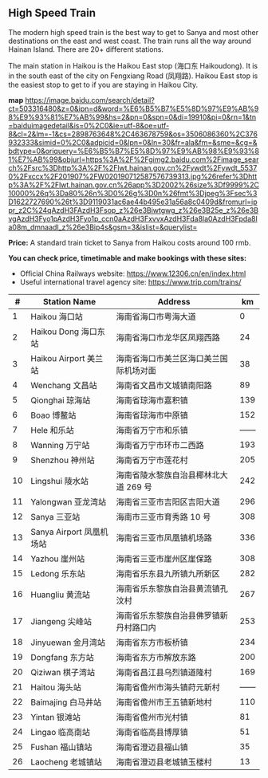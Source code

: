 ## High Speed Train

The modern high speed train is the best way to get to Sanya and most other destinations on the east and west coast. The train runs all the way around Hainan Island. There are 20+ different stations.

The main station in Haikou is the Haikou East stop (海口东 Haikoudong). It is in the south east of the city on Fengxiang Road (凤翔路). Haikou East stop is the easiest stop to get to if you are staying in Haikou City.

**map**
https://image.baidu.com/search/detail?ct=503316480&z=0&ipn=d&word=%E6%B5%B7%E5%8D%97%E9%AB%98%E9%93%81%E7%AB%99&hs=2&pn=0&spn=0&di=19910&pi=0&rn=1&tn=baiduimagedetail&is=0%2C0&ie=utf-8&oe=utf-8&cl=2&lm=-1&cs=2898763648%2C463678759&os=3506086360%2C376932333&simid=0%2C0&adpicid=0&lpn=0&ln=30&fr=ala&fm=&sme=&cg=&bdtype=0&oriquery=%E6%B5%B7%E5%8D%97%E9%AB%98%E9%93%81%E7%AB%99&objurl=https%3A%2F%2Fgimg2.baidu.com%2Fimage_search%2Fsrc%3Dhttp%3A%2F%2Flwt.hainan.gov.cn%2Fywdt%2Fywdt_55370%2Fxccx%2F201907%2FW020190712587576739313.jpg%26refer%3Dhttp%3A%2F%2Flwt.hainan.gov.cn%26app%3D2002%26size%3Df9999%2C10000%26q%3Da80%26n%3D0%26g%3D0n%26fmt%3Djpeg%3Fsec%3D1622727690%26t%3D9119031ac6ae44b495e31a56a8c0409d&fromurl=ippr_z2C%24qAzdH3FAzdH3Fsop_z%26e3Biwtgwg_z%26e3B25e_z%26e3BvgAzdH3Fyo1pAzdH3Fyo1p_ccn0aAzdH3FxvvxAzdH3Fda8la0AzdH3Fpda8la08m_dmnaadl_z%26e3Bip4s&gsm=3&islist=&querylist=

**Price:** A standard train ticket to Sanya from Haikou costs around 100 rmb.

**You can check price, timetimable and make bookings with these sites:**

- Official China Railways website: <https://www.12306.cn/en/index.html>
- Useful international travel agency site: <https://www.trip.com/trains/>

| #   | Station Name             | Address                                | km  |
| --- | ------------------------ | -------------------------------------- | --- |
| 1   | Haikou 海口站            | 海南省海口市粤海大道                   | 0   |
| 2   | Haikou Dong 海口东站     | 海南省海口市龙华区凤翔西路             | 24  |
| 3   | Haikou Airport 美兰站    | 海南省海口市美兰区海口美兰国际机场对面 | 38  |
| 4   | Wenchang 文昌站          | 海南省文昌市文城镇南阳路               | 89  |
| 5   | Qionghai 琼海站          | 海南省琼海市嘉积镇                     | 139 |
| 6   | Boao 博鳌站              | 海南省琼海市中原镇                     | 152 |
| 7   | Hele 和乐站              | 海南省万宁市和乐镇                     | ——  |
| 8   | Wanning 万宁站           | 海南省万宁市环市二西路                 | 193 |
| 9   | Shenzhou 神州站          | 海南省万宁市莲花村                     | 205 |
| 10  | Lingshui 陵水站          | 海南省陵水黎族自治县椰林北大道 269 号  | 242 |
| 11  | Yalongwan 亚龙湾站       | 海南省三亚市吉阳区吉阳大道             | 296 |
| 12  | Sanya 三亚站             | 海南市三亚市育秀路 10 号               | 308 |
| 13  | Sanya Airport 凤凰机场站 | 海南省三亚市凤凰镇机场路               | 336 |
| 14  | Yazhou 崖州站            | 海南省三亚市崖州区崖保路               | 308 |
| 15  | Ledong 乐东站            | 海南省乐东县九所镇九所新区             | 282 |
| 16  | Huangliu 黄流站          | 海南省乐东黎族自治县黄流镇孔汶村       | 267 |
| 17  | Jiangeng 尖峰站          | 海南省乐东黎族自治县佛罗镇新丹村路口内 | 253 |
| 18  | Jinyuewan 金月湾站       | 海南省东方市板桥镇                     | 234 |
| 19  | Dongfang 东方站          | 海南省东方市解放东路                   | 200 |
| 20  | Qiziwan 棋子湾站         | 海南省昌江县乌烈镇道隆村               | 169 |
| 21  | Haitou 海头站            | 海南省儋州市海头镇莳元新村             | ——  |
| 22  | Baimajing 白马井站       | 海南省儋州市王五镇新地村               | 110 |
| 23  | Yintan 银滩站            | 海南省儋州市光村镇                     | 81  |
| 24  | Lingao 临高南站          | 海南省临高县博厚镇                     | 51  |
| 25  | Fushan 福山镇站          | 海南省澄迈县福山镇                     | 35  |
| 26  | Laocheng 老城镇站        | 海南省澄迈县老城镇玉楼村               | 13  |
